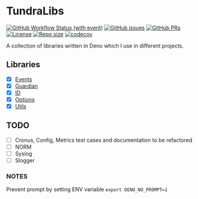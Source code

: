 # TundraLibs

[![GitHub Workflow Status (with event)](https://img.shields.io/github/actions/workflow/status/TundraSoft/TundraLibs/CI.yml?event=push&logo=github)](https://github.com/TundraSoft/TundraLibs/actions/workflows/CI.yml?logo=github)
[![GitHub issues](https://img.shields.io/github/issues-raw/tundrasoft/TundraLibs.svg?logo=github)](https://github.com/tundrasoft/TundraLibs/issues)
[![GitHub PRs](https://img.shields.io/github/issues-pr-raw/tundrasoft/TundraLibs.svg?logo=github)](https://github.com/tundrasoft/TundraLibs/pulls)
[![License](https://img.shields.io/github/license/tundrasoft/TundraLibs.svg)](https://github.com/tundrasoft/TundraLibs/blob/master/LICENSE)
[![Repo size](https://img.shields.io/github/repo-size/tundrasoft/deno?logo=github)](#)
[![codecov](https://codecov.io/gh/TundraSoft/TundraLibs/graph/badge.svg?token=LTDXV9HWQI)](https://codecov.io/gh/TundraSoft/TundraLibs)

A collection of libraries written in Deno which I use in different projects.

## Libraries

- [x] [Events](./events/README.md)
- [x] [Guardian](./guardian/README.md)
- [x] [ID](./id/README.md)
- [x] [Options](./options/README.md)
- [x] [Utils](./utils/README.md)

## TODO

- [ ] Cronus, Config, Metrics test cases and documentation to be refactored
- [ ] NORM
- [ ] Syslog
- [ ] Slogger

### NOTES

Prevent prompt by setting ENV variable `export DENO_NO_PROMPT=1`
